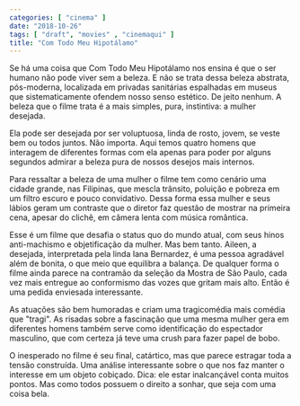 ```yaml
---
categories: [ "cinema" ]
date: "2018-10-26"
tags: [ "draft", "movies" , "cinemaqui" ]
title: "Com Todo Meu Hipotálamo"
---
```

Se há uma coisa que Com Todo Meu Hipotálamo nos ensina é que o ser humano não pode viver sem a beleza. E não se trata dessa beleza abstrata, pós-moderna, localizada em privadas sanitárias espalhadas em museus que sistematicamente ofendem nosso senso estético. De jeito nenhum. A beleza que o filme trata é a mais simples, pura, instintiva: a mulher desejada.

Ela pode ser desejada por ser voluptuosa, linda de rosto, jovem, se veste bem ou todos juntos. Não importa. Aqui temos quatro homens que interagem de diferentes formas com ela apenas para poder por alguns segundos admirar a beleza pura de nossos desejos mais internos.

Para ressaltar a beleza de uma mulher o filme tem como cenário uma cidade grande, nas Filipinas, que mescla trânsito, poluição e pobreza em um filtro escuro e pouco convidativo. Dessa forma essa mulher e seus lábios geram um contraste que o diretor faz questão de mostrar na primeira cena, apesar do clichê, em câmera lenta com música romântica.

Esse é um filme que desafia o status quo do mundo atual, com seus hinos anti-machismo e objetificação da mulher. Mas bem tanto. Aileen, a desejada, interpretada pela linda Iana Bernardez, é uma pessoa agradável além de bonita, o que meio que equilibra a balança. De qualquer forma o filme ainda parece na contramão da seleção da Mostra de São Paulo, cada vez mais entregue ao conformismo das vozes que gritam mais alto. Então é uma pedida enviesada interessante.

As atuações são bem humoradas e criam uma tragicomédia mais comédia que "tragi". As risadas sobre a fascinação que uma mesma mulher gera em diferentes homens também serve como identificação do espectador masculino, que com certeza já teve uma crush para fazer papel de bobo.

O inesperado no filme é seu final, catártico, mas que parece estragar toda a tensão construída. Uma análise interessante sobre o que nos faz manter o interesse em um objeto cobiçado. Dica: ele estar inalcançável conta muitos pontos. Mas como todos possuem o direito a sonhar, que seja com uma coisa bela.

